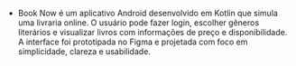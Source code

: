 - Book Now é um aplicativo Android desenvolvido em Kotlin que simula uma livraria online. O usuário pode fazer login, escolher gêneros literários e visualizar livros com informações de preço e disponibilidade. A interface foi prototipada no Figma e projetada com foco em simplicidade, clareza e usabilidade.
